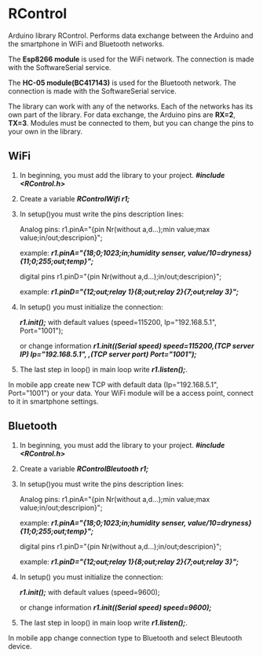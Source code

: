# RControl
Arduino library RControl. Performs data exchange between the Arduino and the smartphone in WiFi and Bluetooth networks.

The __Esp8266 module__ is used for the WiFi network. The connection is made with the SoftwareSerial service.

The __HC-05 module(BC417143)__ is used for the Bluetooth network. The connection is made with the SoftwareSerial service.

The library can work with any of the networks. Each of the networks has its own part of the library. For data exchange, the Arduino pins are __RX=2__, __TX=3__. Modules must be connected to them, but you can change the pins to your own in the library.
## WiFi
1.	In beginning, you must add the library to your project. _**#include <RControl.h>**_
2.	Create a variable _**RControlWifi r1;**_
3.	In setup()you must write the pins description lines:


    Analog pins: r1.pinA="{pin Nr(without a,d...);min value;max value;in/out;descripion}"; 

    example:  _**r1.pinA="{18;0;1023;in;humidity senser, value/10=dryness}{11;0;255;out;temp}";**_

    digital pins r1.pinD="{pin Nr(without a,d...);in/out;descripion}";

    example: _**r1.pinD="{12;out;relay 1}{8;out;relay 2}{7;out;relay 3}";**_
4.	In setup() you must initialize the connection:

    _**r1.init();**_ with default values (speed=115200, Ip="192.168.5.1",  Port="1001");

    or change information _**r1.init((Serial speed) speed=115200,(TCP server IP) Ip="192.168.5.1", ,(TCP server port) Port="1001");**_
5.	The last step in  loop()  in main loop write _**r1.listen();**_.


In mobile app create new TCP with default data (Ip="192.168.5.1", Port="1001") or your data.
Your WiFi module will be a access point, connect to it in smartphone settings.

## Bluetooth 
1.	In beginning, you must add the library to your project. _**#include <RControl.h>**_
2.	Create a variable _**RControlBleutooth r1;**_
3.	In setup()you must write the pins description lines:


    Analog pins: r1.pinA="{pin Nr(without a,d...);min value;max value;in/out;descripion}"; 

    example:  _**r1.pinA="{18;0;1023;in;humidity senser, value/10=dryness}{11;0;255;out;temp}";**_

    digital pins r1.pinD="{pin Nr(without a,d...);in/out;descripion}";

    example: _**r1.pinD="{12;out;relay 1}{8;out;relay 2}{7;out;relay 3}";**_
4.	In setup() you must initialize the connection:

    _**r1.init();**_ with default values (speed=9600);

    or change information _**r1.init((Serial speed) speed=9600);**_
5.	The last step in  loop()  in main loop write _**r1.listen();**_.

In mobile app change connection type to Bluetooth and select Bleutooth device.
